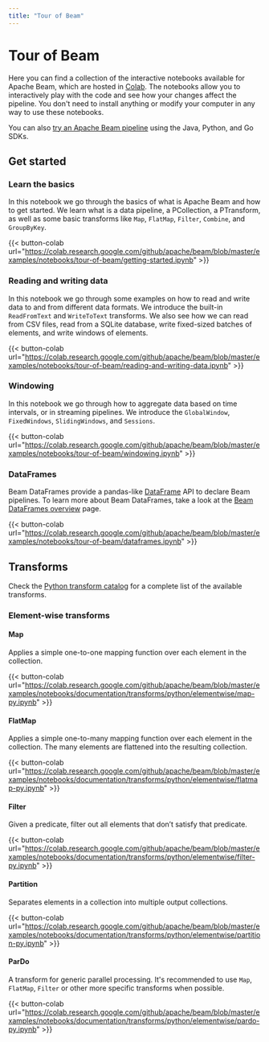 ```yaml
---
title: "Tour of Beam"
---
```


<!--
Licensed under the Apache License, Version 2.0 (the "License");
you may not use this file except in compliance with the License.
You may obtain a copy of the License at

http://www.apache.org/licenses/LICENSE-2.0

Unless required by applicable law or agreed to in writing, software
distributed under the License is distributed on an "AS IS" BASIS,
WITHOUT WARRANTIES OR CONDITIONS OF ANY KIND, either express or implied.
See the License for the specific language governing permissions and
limitations under the License.
-->

# Tour of Beam

Here you can find a collection of the interactive notebooks available for Apache Beam, which are hosted in
[Colab](https://colab.research.google.com).
The notebooks allow you to interactively play with the code and see how your changes affect the pipeline.
You don't need to install anything or modify your computer in any way to use these notebooks.

You can also [try an Apache Beam pipeline](/get-started/try-apache-beam) using the Java, Python, and Go SDKs.

## Get started

### Learn the basics

In this notebook we go through the basics of what is Apache Beam and how to get started.
We learn what is a data pipeline, a PCollection, a PTransform, as well as some basic transforms like `Map`, `FlatMap`, `Filter`, `Combine`, and `GroupByKey`.

{{< button-colab url="https://colab.research.google.com/github/apache/beam/blob/master/examples/notebooks/tour-of-beam/getting-started.ipynb" >}}

### Reading and writing data

In this notebook we go through some examples on how to read and write data to and from different data formats.
We introduce the built-in `ReadFromText` and `WriteToText` transforms.
We also see how we can read from CSV files, read from a SQLite database, write fixed-sized batches of elements, and write windows of elements.

{{< button-colab url="https://colab.research.google.com/github/apache/beam/blob/master/examples/notebooks/tour-of-beam/reading-and-writing-data.ipynb" >}}

### Windowing

In this notebook we go through how to aggregate data based on time intervals, or in streaming pipelines.
We introduce the `GlobalWindow`, `FixedWindows`, `SlidingWindows`, and `Sessions`.

{{< button-colab url="https://colab.research.google.com/github/apache/beam/blob/master/examples/notebooks/tour-of-beam/windowing.ipynb" >}}

### DataFrames

Beam DataFrames provide a pandas-like [DataFrame](https://pandas.pydata.org/pandas-docs/stable/reference/api/pandas.DataFrame.html)
API to declare Beam pipelines.
To learn more about Beam DataFrames, take a look at the
[Beam DataFrames overview](https://beam.apache.org/documentation/dsls/dataframes/overview) page.

{{< button-colab url="https://colab.research.google.com/github/apache/beam/blob/master/examples/notebooks/tour-of-beam/dataframes.ipynb" >}}

## Transforms

Check the [Python transform catalog](/documentation/transforms/python/overview/)
for a complete list of the available transforms.

### Element-wise transforms

#### Map

Applies a simple one-to-one mapping function over each element in the collection.

{{< button-colab url="https://colab.research.google.com/github/apache/beam/blob/master/examples/notebooks/documentation/transforms/python/elementwise/map-py.ipynb" >}}

#### FlatMap

Applies a simple one-to-many mapping function over each element in the collection. The many elements are flattened into the resulting collection.

{{< button-colab url="https://colab.research.google.com/github/apache/beam/blob/master/examples/notebooks/documentation/transforms/python/elementwise/flatmap-py.ipynb" >}}

#### Filter

Given a predicate, filter out all elements that don’t satisfy that predicate.

{{< button-colab url="https://colab.research.google.com/github/apache/beam/blob/master/examples/notebooks/documentation/transforms/python/elementwise/filter-py.ipynb" >}}

#### Partition

Separates elements in a collection into multiple output collections.

{{< button-colab url="https://colab.research.google.com/github/apache/beam/blob/master/examples/notebooks/documentation/transforms/python/elementwise/partition-py.ipynb" >}}

#### ParDo

A transform for generic parallel processing. It's recommended to use `Map`, `FlatMap`, `Filter` or other more specific transforms when possible.

{{< button-colab url="https://colab.research.google.com/github/apache/beam/blob/master/examples/notebooks/documentation/transforms/python/elementwise/pardo-py.ipynb" >}}
